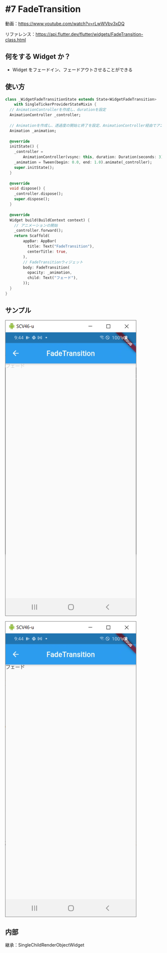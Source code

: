 # #7 FadeTransition

動画：https://www.youtube.com/watch?v=rLwWVbv3xDQ

リファレンス：https://api.flutter.dev/flutter/widgets/FadeTransition-class.html

## 何をする Widget か？

- Widget をフェードイン、フェードアウトさせることができる

## 使い方

```dart
class _WidgetFadeTransitionState extends State<WidgetFadeTransition>
    with SingleTickerProviderStateMixin {
  // AnimationControllerを作成し、durationを設定
  AnimationController _controller;

  // Animationを作成し、透過度の開始と終了を設定、AnimationController経由でアニメートする
  Animation _animation;

  @override
  initState() {
    _controller =
        AnimationController(vsync: this, duration: Duration(seconds: 3));
    _animation = Tween(begin: 0.0, end: 1.0).animate(_controller);
    super.initState();
  }

  @override
  void dispose() {
    _controller.dispose();
    super.dispose();
  }

  @override
  Widget build(BuildContext context) {
    // アニメーションの開始
    _controller.forward();
    return Scaffold(
        appBar: AppBar(
          title: Text("FadeTransition"),
          centerTitle: true,
        ),
        // FadeTransitionウィジェット
        body: FadeTransition(
          opacity: _animation,
          child: Text("フェード"),
        ));
  }
}
```

## サンプル

![image-20210722094437452](img/%237_FadeTransition/image-20210722094437452.png)

![image-20210722094457999](img/%237_FadeTransition/image-20210722094457999.png)

## 内部

継承：SingleChildRenderObjectWidget

